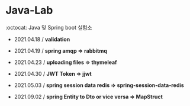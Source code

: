 # Java-Lab
:octocat: Java 및 Spring boot 실험소

- 2021.04.18 / **validation** <br>

- 2021.04.19 / **spring amqp => rabbitmq** <br>

- 2021.04.23 / **uploading files => thymeleaf** <br>

- 2021.04.30 / **JWT Token => jjwt** <br>

- 2021.05.03 / **spring session data redis => spring-session-data-redis** <br>

- 2021.09.02 / **spring Entity to Dto or vice versa => MapStruct** <br>
